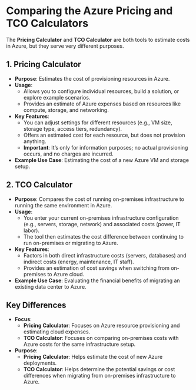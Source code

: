 # Comparing the Azure Pricing and TCO Calculators

The **Pricing Calculator** and **TCO Calculator** are both tools to estimate costs in Azure, but they serve very different purposes.


## 1. **Pricing Calculator**
- **Purpose**: Estimates the cost of provisioning resources in Azure.
- **Usage**:
  - Allows you to configure individual resources, build a solution, or explore example scenarios.
  - Provides an estimate of Azure expenses based on resources like compute, storage, and networking.
- **Key Features**:
  - You can adjust settings for different resources (e.g., VM size, storage type, access tiers, redundancy).
  - Offers an estimated cost for each resource, but does not provision anything.
  - **Important**: It’s only for information purposes; no actual provisioning occurs, and no charges are incurred.
- **Example Use Case**: Estimating the cost of a new Azure VM and storage setup.


## 2. **TCO Calculator**
- **Purpose**: Compares the cost of running on-premises infrastructure to running the same environment in Azure.
- **Usage**:
  - You enter your current on-premises infrastructure configuration (e.g., servers, storage, network) and associated costs (power, IT labor).
  - The tool then estimates the cost difference between continuing to run on-premises or migrating to Azure.
- **Key Features**:
  - Factors in both direct infrastructure costs (servers, databases) and indirect costs (energy, maintenance, IT staff).
  - Provides an estimation of cost savings when switching from on-premises to Azure cloud.
- **Example Use Case**: Evaluating the financial benefits of migrating an existing data center to Azure.


## Key Differences
- **Focus**:
  - **Pricing Calculator**: Focuses on Azure resource provisioning and estimating cloud expenses.
  - **TCO Calculator**: Focuses on comparing on-premises costs with Azure costs for the same infrastructure setup.
- **Purpose**:
  - **Pricing Calculator**: Helps estimate the cost of new Azure deployments.
  - **TCO Calculator**: Helps determine the potential savings or cost differences when migrating from on-premises infrastructure to Azure.
